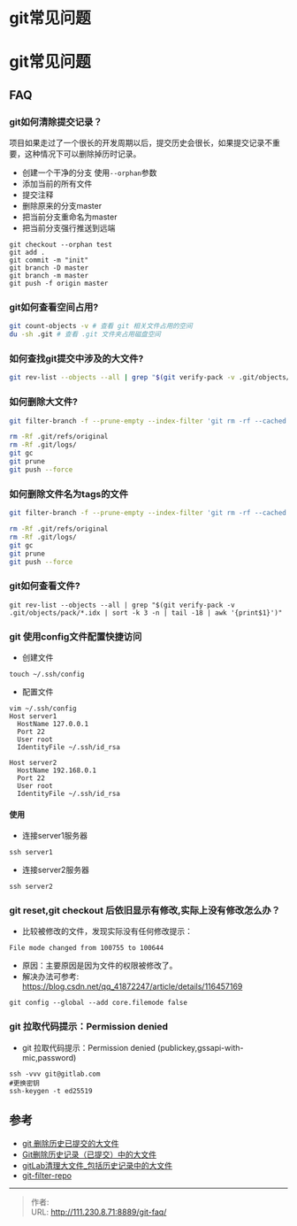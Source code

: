 # git常见问题


# git常见问题

## FAQ

### git如何清除提交记录？
项目如果走过了一个很长的开发周期以后，提交历史会很长，如果提交记录不重要，这种情况下可以删除掉历时记录。
- 创建一个干净的分支 使用`--orphan`参数
- 添加当前的所有文件
- 提交注释
- 删除原来的分支master
- 把当前分支重命名为master
- 把当前分支强行推送到远端
```
git checkout --orphan test
git add .
git commit -m "init"
git branch -D master
git branch -m master
git push -f origin master

```

### git如何查看空间占用?
```bash
git count-objects -v # 查看 git 相关文件占用的空间
du -sh .git # 查看 .git 文件夹占用磁盘空间
```

### 如何查找git提交中涉及的大文件?
```bash
git rev-list --objects --all | grep "$(git verify-pack -v .git/objects/pack/*.idx | sort -k 3 -n | tail -5 | awk '{print$1}')"
```

### 如何删除大文件?
```bash
git filter-branch -f --prune-empty --index-filter 'git rm -rf --cached --ignore-unmatch big_file_name' --tag-name-filter cat -- --all

rm -Rf .git/refs/original
rm -Rf .git/logs/
git gc
git prune
git push --force
```

### 如何删除文件名为tags的文件
```bash
git filter-branch -f --prune-empty --index-filter 'git rm -rf --cached --ignore-unmatch tags' --tag-name-filter cat -- --all

rm -Rf .git/refs/original
rm -Rf .git/logs/
git gc
git prune
git push --force
```


### git如何查看文件?
```
git rev-list --objects --all | grep "$(git verify-pack -v .git/objects/pack/*.idx | sort -k 3 -n | tail -18 | awk '{print$1}')"
```

### git 使用config文件配置快捷访问
- 创建文件
```
touch ~/.ssh/config
```
- 配置文件
```
vim ~/.ssh/config
Host server1
  HostName 127.0.0.1
  Port 22
  User root
  IdentityFile ~/.ssh/id_rsa

Host server2
  HostName 192.168.0.1
  Port 22
  User root
  IdentityFile ~/.ssh/id_rsa
```

#### 使用
- 连接server1服务器
```
ssh server1
```

- 连接server2服务器
```
ssh server2
```

### git reset,git checkout 后依旧显示有修改,实际上没有修改怎么办？
- 比较被修改的文件，发现实际没有任何修改提示：
```
File mode changed from 100755 to 100644
```

- 原因：主要原因是因为文件的权限被修改了。
- 解决办法可参考: https://blog.csdn.net/qq_41872247/article/details/116457169
```
git config --global --add core.filemode false
```

### git 拉取代码提示：Permission denied
- git 拉取代码提示：Permission denied (publickey,gssapi-with-mic,password)
```
ssh -vvv git@gitlab.com
#更换密钥
ssh-keygen -t ed25519
```


## 参考
- [git 删除历史已提交的大文件](https://blog.csdn.net/Eric_LH/article/details/103378283)
- [Git删除历史记录（已提交）中的大文件](https://blog.csdn.net/weixin_45115705/article/details/90604963)
- [gitLab清理大文件_包括历史记录中的大文件](https://www.cnblogs.com/ziyue7575/p/45538b0b7dbe1cbbca5e4ca1a90810ca.html)
- [git-filter-repo](https://help.aliyun.com/document_detail/206833.html)


---

> 作者:   
> URL: http://111.230.8.71:8889/git-faq/  

